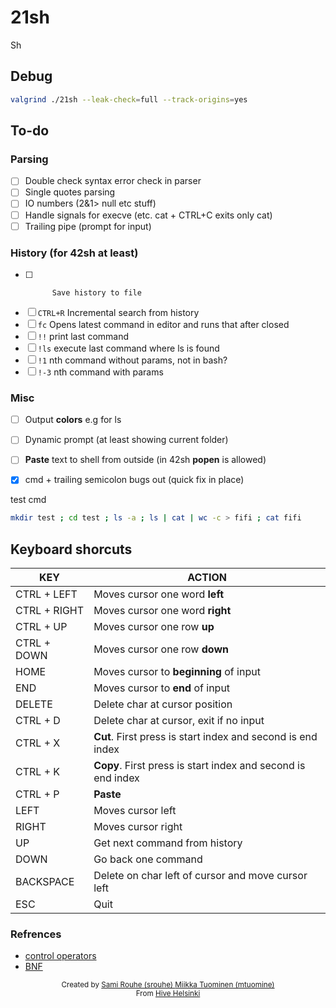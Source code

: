 # 21sh

Sh

## Debug
```sh
valgrind ./21sh --leak-check=full --track-origins=yes
```

## To-do

### Parsing
- [ ] Double check syntax error check in parser
- [ ] Single quotes parsing
- [ ] IO numbers (2&1> null etc stuff)
- [ ] Handle signals for execve (etc. cat + CTRL+C exits only cat)
- [ ] Trailing pipe (prompt for input)

### History (for 42sh at least)
- [ ]			Save history to file
- [ ] `CTRL+R`	Incremental search from history
- [ ] `fc`		Opens latest command in editor and runs that after closed
- [ ] `!!`		print last command
- [ ] `!ls`		execute last command where ls is found
- [ ] `!1`		nth command without params, not in bash?
- [ ] `!-3`		nth command with params

### Misc
- [ ] Output **colors** e.g for ls
- [ ] Dynamic prompt (at least showing current folder)
- [ ] **Paste** text to shell from outside (in 42sh **popen** is allowed)
- [x] cmd + trailing semicolon bugs out (quick fix in place)


test cmd
```sh
mkdir test ; cd test ; ls -a ; ls | cat | wc -c > fifi ; cat fifi
```

## Keyboard shorcuts
| KEY | ACTION |
|---------|---------|
| CTRL + LEFT | Moves cursor one word **left** |
| CTRL + RIGHT | Moves cursor one word **right** |
| CTRL + UP | Moves cursor one row **up** |
| CTRL + DOWN | Moves cursor one row **down** |
| HOME | Moves cursor to **beginning** of input |
| END | Moves cursor to **end** of input |
| DELETE | Delete char at cursor position |
| CTRL + D | Delete char at cursor, exit if no input |
| CTRL + X | **Cut**. First press is start index and second is end index |
| CTRL + K | **Copy**. First press is start index and second is end index |
| CTRL + P | **Paste** |
| LEFT | Moves cursor left |
| RIGHT | Moves cursor right |
| UP | Get next command from history |
| DOWN | Go back one command |
| BACKSPACE | Delete on char left of cursor and move cursor left |
| ESC | Quit |

### Refrences
- [control operators](https://unix.stackexchange.com/questions/159513/what-are-the-shells-control-and-redirection-operators)
- [BNF](https://en.wikipedia.org/wiki/Backus%E2%80%93Naur_form)

<div align='center'>
    <sub>Created by <a href='https://github.com/rouhija'>Sami Rouhe (srouhe) <a href='https://github.com/tuommii'>Miikka Tuominen (mtuomine)</a></sub>
</div>
<div align='center'>
    <sub>From <a href='https://www.hive.fi/en/'>Hive Helsinki</a></sub>
</div>
